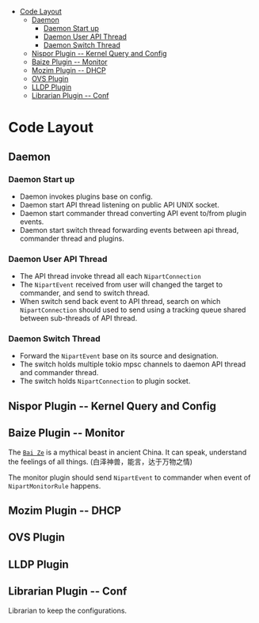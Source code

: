 <!-- vim-markdown-toc GFM -->

* [Code Layout](#code-layout)
    * [Daemon](#daemon)
        * [Daemon Start up](#daemon-start-up)
        * [Daemon User API Thread](#daemon-user-api-thread)
        * [Daemon Switch Thread](#daemon-switch-thread)
    * [Nispor Plugin -- Kernel Query and Config](#nispor-plugin----kernel-query-and-config)
    * [Baize Plugin -- Monitor](#baize-plugin----monitor)
    * [Mozim Plugin -- DHCP](#mozim-plugin----dhcp)
    * [OVS Plugin](#ovs-plugin)
    * [LLDP Plugin](#lldp-plugin)
    * [Librarian Plugin -- Conf](#librarian-plugin----conf)

<!-- vim-markdown-toc -->

# Code Layout

## Daemon

### Daemon Start up

 * Daemon invokes plugins base on config.
 * Daemon start API thread listening on public API UNIX socket.
 * Daemon start commander thread converting API event to/from plugin events.
 * Daemon start switch thread forwarding events between api thread, commander
   thread and plugins.

### Daemon User API Thread

 * The API thread invoke thread all each `NipartConnection`
 * The `NipartEvent` received from user will changed the target to commander,
   and send to switch thread.
 * When switch send back event to API thread, search on which
   `NipartConnection` should used to send using a tracking queue
   shared between sub-threads of API thread.

### Daemon Switch Thread

 * Forward the `NipartEvent` base on its source and designation.
 * The switch holds multiple tokio mpsc channels to daemon API thread and
   commander thread.
 * The switch holds `NipartConnection` to plugin socket.

## Nispor Plugin -- Kernel Query and Config

## Baize Plugin -- Monitor

The [`Bai Ze`][baize_wiki] is a mythical beast in ancient China.  It can speak,
understand the feelings of all things.
(白泽神兽，能言，达于万物之情)

The monitor plugin should send `NipartEvent` to commander when event of
`NipartMonitorRule` happens.

## Mozim Plugin -- DHCP

## OVS Plugin

## LLDP Plugin

## Librarian Plugin -- Conf

Librarian to keep the configurations.

[baize_wiki]: https://en.wikipedia.org/wiki/Bai_Ze
